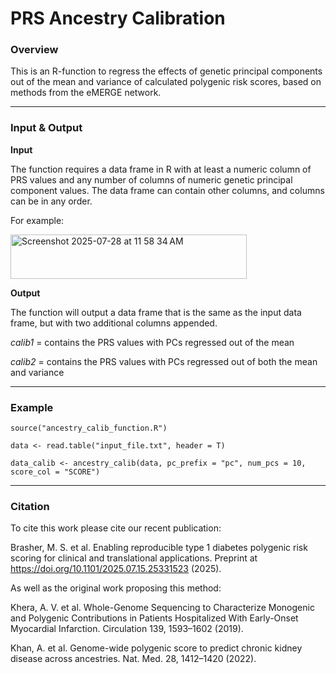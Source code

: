 # PRS Ancestry Calibration
### Overview
This is an R-function to regress the effects of genetic principal components out of the mean and variance of calculated polygenic risk scores, based on methods from the eMERGE network.

---

### Input & Output
**Input**

The function requires a data frame in R with at least a numeric column of PRS values and any number of columns of numeric genetic principal component values. The data frame can contain other columns, and columns can be in any order.

For example:

<img width="378" height="71" alt="Screenshot 2025-07-28 at 11 58 34 AM" src="https://github.com/user-attachments/assets/5523966e-24d2-4509-aa48-d58e50865df1" />

**Output**

The function will output a data frame that is the same as the input data frame, but with two additional columns appended. 

*calib1* = contains the PRS values with PCs regressed out of the mean

*calib2* = contains the PRS values with PCs regressed out of both the mean and variance



---

### Example
```
source("ancestry_calib_function.R")

data <- read.table("input_file.txt", header = T)

data_calib <- ancestry_calib(data, pc_prefix = "pc", num_pcs = 10, score_col = "SCORE")
```

---

### Citation

To cite this work please cite our recent publication: 

Brasher, M. S. et al. Enabling reproducible type 1 diabetes polygenic risk scoring for clinical and translational applications. Preprint at https://doi.org/10.1101/2025.07.15.25331523 (2025).

As well as the original work proposing this method:

Khera, A. V. et al. Whole-Genome Sequencing to Characterize Monogenic and Polygenic Contributions in Patients Hospitalized With Early-Onset Myocardial Infarction. Circulation 139, 1593–1602 (2019).

Khan, A. et al. Genome-wide polygenic score to predict chronic kidney disease across ancestries. Nat. Med. 28, 1412–1420 (2022).
